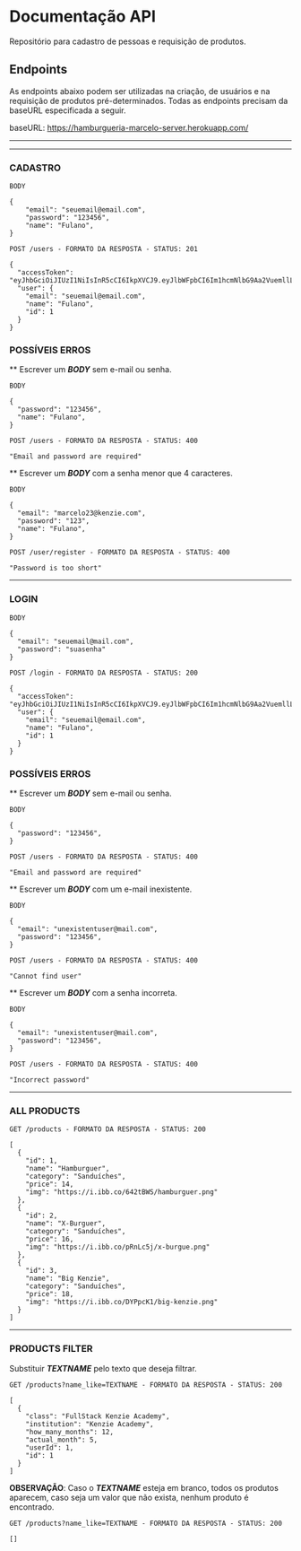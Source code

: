 # Documentação API

Repositório para cadastro de pessoas e requisição de produtos.

## Endpoints

As endpoints abaixo podem ser utilizadas na criação, de usuários e na requisição de produtos pré-determinados.
Todas as endpoints precisam da baseURL especificada a seguir.

baseURL: https://hamburgueria-marcelo-server.herokuapp.com/

---

---

### CADASTRO

`BODY`

```
{
	"email": "seuemail@email.com",
	"password": "123456",
	"name": "Fulano",
}
```

`POST /users - FORMATO DA RESPOSTA - STATUS: 201`

```
{
  "accessToken": "eyJhbGciOiJIUzI1NiIsInR5cCI6IkpXVCJ9.eyJlbWFpbCI6Im1hcmNlbG9Aa2VuemllLmNvbSIsImlhdCI6MTY0MjQ1ODc0MywiZXhwIjoxNjQyNDYyMzQzLCJzdWIiOiIyIn0.IrV6pp4wgQzgxKcpK_xSTnaOZq5H_mIEgxAXt7tw68M",
  "user": {
    "email": "seuemail@email.com",
    "name": "Fulano",
    "id": 1
  }
}
```

### POSSÍVEIS ERROS

\*\* Escrever um **_BODY_** sem e-mail ou senha.

`BODY`

```
{
  "password": "123456",
  "name": "Fulano",
}
```

`POST /users - FORMATO DA RESPOSTA - STATUS: 400`

```
"Email and password are required"
```

\*\* Escrever um **_BODY_** com a senha menor que 4 caracteres.

`BODY`

```
{
  "email": "marcelo23@kenzie.com",
  "password": "123",
  "name": "Fulano",
}
```

`POST /user/register - FORMATO DA RESPOSTA - STATUS: 400`

```
"Password is too short"
```

---

### LOGIN

`BODY`

```
{
  "email": "seuemail@mail.com",
  "password": "suasenha"
}
```

`POST /login - FORMATO DA RESPOSTA - STATUS: 200`

```
{
  "accessToken": "eyJhbGciOiJIUzI1NiIsInR5cCI6IkpXVCJ9.eyJlbWFpbCI6Im1hcmNlbG9Aa2VuemllLmNvbSIsImlhdCI6MTY0MjQ1ODc0MywiZXhwIjoxNjQyNDYyMzQzLCJzdWIiOiIyIn0.IrV6pp4wgQzgxKcpK_xSTnaOZq5H_mIEgxAXt7tw68M",
  "user": {
    "email": "seuemail@email.com",
    "name": "Fulano",
    "id": 1
  }
}
```

### POSSÍVEIS ERROS

\*\* Escrever um **_BODY_** sem e-mail ou senha.

`BODY`

```
{
  "password": "123456",
}
```

`POST /users - FORMATO DA RESPOSTA - STATUS: 400`

```
"Email and password are required"
```

\*\* Escrever um **_BODY_** com um e-mail inexistente.

`BODY`

```
{
  "email": "unexistentuser@mail.com",
  "password": "123456",
}
```

`POST /users - FORMATO DA RESPOSTA - STATUS: 400`

```
"Cannot find user"
```

\*\* Escrever um **_BODY_** com a senha incorreta.

`BODY`

```
{
  "email": "unexistentuser@mail.com",
  "password": "123456",
}
```

`POST /users - FORMATO DA RESPOSTA - STATUS: 400`

```
"Incorrect password"
```

---

### ALL PRODUCTS

`GET /products - FORMATO DA RESPOSTA - STATUS: 200`

```
[
  {
    "id": 1,
    "name": "Hamburguer",
    "category": "Sanduíches",
    "price": 14,
    "img": "https://i.ibb.co/642tBWS/hamburguer.png"
  },
  {
    "id": 2,
    "name": "X-Burguer",
    "category": "Sanduíches",
    "price": 16,
    "img": "https://i.ibb.co/pRnLc5j/x-burgue.png"
  },
  {
    "id": 3,
    "name": "Big Kenzie",
    "category": "Sanduíches",
    "price": 18,
    "img": "https://i.ibb.co/DYPpcK1/big-kenzie.png"
  }
]
```

---

### PRODUCTS FILTER

Substituir **_TEXTNAME_** pelo texto que deseja filtrar.

`GET /products?name_like=TEXTNAME - FORMATO DA RESPOSTA - STATUS: 200`

```
[
  {
    "class": "FullStack Kenzie Academy",
    "institution": "Kenzie Academy",
    "how_many_months": 12,
    "actual_month": 5,
    "userId": 1,
    "id": 1
  }
]
```

**OBSERVAÇÃO**: Caso o **_TEXTNAME_** esteja em branco, todos os produtos aparecem, caso seja um valor que não exista, nenhum produto é encontrado.

`GET /products?name_like=TEXTNAME - FORMATO DA RESPOSTA - STATUS: 200`

```
[]
```
